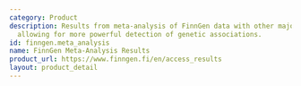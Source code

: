 ```yaml
---
category: Product
description: Results from meta-analysis of FinnGen data with other major biobanks,
  allowing for more powerful detection of genetic associations.
id: finngen.meta_analysis
name: FinnGen Meta-Analysis Results
product_url: https://www.finngen.fi/en/access_results
layout: product_detail
---
```

